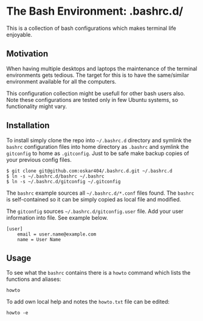 
The Bash Environment: .bashrc.d/
================================

This is a collection of bash configurations which makes terminal life enjoyable.

Motivation
----------

When having multiple desktops and laptops the maintenance of the terminal
environments gets tedious. The target for this is to have the same/similar
environment available for all the computers.

This configuration collection might be usefull for other bash users also. Note
these configurations are tested only in few Ubuntu systems, so functionality
might vary.

Installation
------------

To install simply clone the repo into `~/.bashrc.d` directory and symlink the
`bashrc` configuration files into home directory as `.bashrc` and symlink the
`gitconfig` to home as `.gitconfig`. Just to be safe make backup copies of
your previous config files.

    $ git clone git@github.com:oskar404/.bashrc.d.git ~/.bashrc.d
    $ ln -s ~/.bashrc.d/bashrc ~/.bashrc
    $ ln -s ~/.bashrc.d/gitconfig ~/.gitconfig

The `bashrc` example sources all `~/.bashrc.d/*.conf` files found. The `bashrc`
is self-contained so it can be simply copied as local file and modified.

The `gitconfig` sources `~/.bashrc.d/gitconfig.user` file. Add your user
information into file. See example below.

    [user]
        email = user.name@example.com
        name = User Name


Usage
-----

To see what the `bashrc` contains there is a `howto` command which lists the
functions and aliases:

    howto

To add own local help and notes the `howto.txt` file can be edited:

    howto -e

